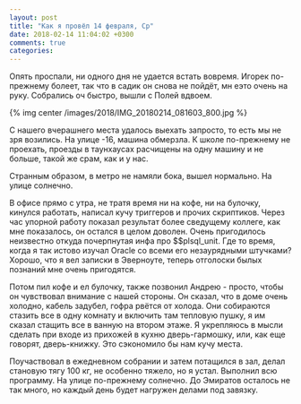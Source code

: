 ```yaml
---
layout: post
title: "Как я провёл 14 февраля, Ср"
date: 2018-02-14 11:04:02 +0300
comments: true
categories: 
---
```

Опять проспали, ни одного дня не удается встать вовремя. Игорек по-прежнему болеет, так что в садик он снова не пойдёт, мн еэто очень на руку. Собрались оч быстро, вышли с Полей вдвоем.

{% img center /images/2018/IMG_20180214_081603_800.jpg %}

С нашего вчерашнего места удалось выехать запросто, то есть мы не зря возились. На улице -16, машина обмерзла. К школе по-прежнему не проехать, проезды в таунхаусах расчищены на одну машину и не больше, такой же срам, как и у нас.

Странным образом, в метро не намяли бока, вышел нормально. На улице солнечно. 

В офисе прямо с утра, не тратя время ни на кофе, ни на булочку, кинулся работать, написал кучу триггеров и прочих скриптиков. Через час упорной работу показал результат более сведущему коллеге, как мне показалось, он остался в целом доволен. Очень пригодилось неизвестно откуда почерпнутая инфа про $$plsql_unit. Где то время, когда я так истово изучал Oracle со всеми его незаурядными штучками? Хорошо, что я вел записки в Эверноуте, теперь отголоски былых познаний мне очень пригодятся.

Потом пил кофе и ел булочку, также позвонил Андрею - просто, чтобы он чувствовал внимание с нашей стороны. Он сказал, что в доме очень холодно, кабель задубел, гофра рвётся от холода. Они собираются стазить все в одну комнату и включить там тепловую пушку, я им сказал стащить все в ванную на втором этаже. Я укрепляюсь в мысли сделать при входе из прихожей в кухню дверь-гармошку, или, как еще говорят, дверь-книжку. Это сэкономило бы нам кучу места.

Поучаствовал в ежедневном собрании и затем потащился в зал, делал становую тягу 100 кг, не особенно тяжело, но я устал. Выполнил всю программу. На улице по-прежнему солнечно. До Эмиратов осталось не так много, но каждый день будет нагружен делами под завязку. 